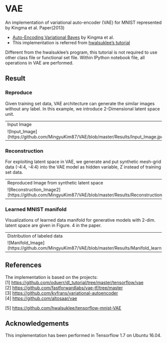 # VAE

An implementation of variational auto-encoder (VAE) for MNIST represented by Kingma et al. Paper(2013)
* [Auto-Encoding Variational Bayes](https://arxiv.org/pdf/1312.6114) by Kingma et al. 
* This implementation is referred from [hwalsuklee’s tutorial](https://github.com/hwalsuklee/tensorflow-mnist-VAE)

Different from the hwalsuklee’s program, this tutorial is not required to use other class file or functional set file. 
Within IPython notebook file, all operations in VAE are performed.

## Result
### Reproduce

Given training set data, VAE architecture can generate the similar images without any label. 
In this example, we introduce 2-Dimensional latent space unit. 

<table align = ‘center’>
<tr align = ‘center’>
<td> Input Image </td>
<td> Reproduced Image </td>
</tr>
<tr>
  <td>![Input_Image](https://github.com/MingyuKim87/VAE/blob/master/Results/Input_Image.jpg)
  <td>![Reconstruction_Image](https://github.com/MingyuKim87/VAE/blob/master/Results/Reconstruction_1.gif)
</tr>
</table>

### Reconstruction

For exploiting latent space in VAE, we generate and put synthetic mesh-grid data (-4:4, -4:4) into the VAE model as hidden variable, Z instead of training set data. 


<table align = ‘center’>
<tr align = ‘center’>
<td> Reproduced Image from synthetic latent space </td>
</tr>
<tr>
  <td>![Reconstruction_Image2](https://github.com/MingyuKim87/VAE/blob/master/Results/Reconstruction_2.gif)
</tr>
</table>

### Learned MNIST manifold

Visualizations of learned data manifold for generative models with 2-dim. latent space are given in Figure. 4 in the paper.  


<table align = ‘center’>
<tr align = ‘center’>
<td> Distribution of labeled data </td>
</tr>
<tr>
  <td>![Manifold_Image](https://github.com/MingyuKim87/VAE/blob/master/Results/Manifold_learning.gif)
</tr>
</table>

## References
The implementation is based on the projects:  
[1] https://github.com/oduerr/dl_tutorial/tree/master/tensorflow/vae  
[2] https://github.com/fastforwardlabs/vae-tf/tree/master  
[3] https://github.com/kvfrans/variational-autoencoder  
[4] https://github.com/altosaar/vae

[5] https://github.com/hwalsuklee/tensorflow-mnist-VAE

## Acknowledgements
This implementation has been performed in Tensorflow 1.7 on Ubuntu 16.04.
